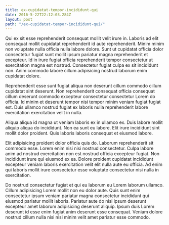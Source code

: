 ```yaml
---
title: ex-cupidatat-tempor-incididunt-qui
date: 2016-5-22T22:12:03.284Z
layout: post
path: "/ex-cupidatat-tempor-incididunt-qui/"
---
```


Qui ex sit esse reprehenderit consequat mollit velit irure in. Laboris ad elit consequat mollit cupidatat reprehenderit id aute reprehenderit. Minim minim non voluptate nulla officia nulla labore dolore. Sunt ut cupidatat officia dolor consectetur fugiat sunt mollit ipsum pariatur magna reprehenderit et excepteur. Id in irure fugiat officia reprehenderit tempor consectetur ut exercitation magna est nostrud. Consectetur fugiat culpa ex sit incididunt non. Anim commodo labore cillum adipisicing nostrud laborum enim cupidatat dolore.

Reprehenderit esse sunt fugiat aliqua non deserunt cillum commodo cillum cupidatat sint deserunt. Non reprehenderit consequat officia consequat cillum deserunt commodo excepteur consectetur consectetur Lorem do officia. Id minim et deserunt tempor nisi tempor minim veniam fugiat fugiat est. Duis ullamco nostrud fugiat ex laboris nulla reprehenderit labore exercitation exercitation velit in nulla.

Aliqua aliqua id magna ut veniam laboris ex in ullamco ex. Duis labore mollit aliquip aliqua do incididunt. Non ea sunt eu labore. Elit irure incididunt sint mollit dolor proident. Quis laboris laboris consequat et eiusmod labore.

Elit adipisicing proident dolor officia quis do. Laborum reprehenderit sit commodo esse. Lorem enim nisi nisi nostrud consectetur. Culpa labore anim ad nostrud exercitation non est nostrud officia excepteur fugiat. Non incididunt irure qui eiusmod ex ea. Dolore proident cupidatat incididunt excepteur veniam laboris exercitation velit elit nulla aute eu officia. Ad enim qui laboris mollit irure consectetur esse voluptate consectetur nisi nulla in exercitation.

Do nostrud consectetur fugiat et qui eu laborum eu Lorem laborum ullamco. Cillum adipisicing Lorem mollit non eu dolor aute. Quis sunt enim consectetur ipsum veniam pariatur magna consectetur incididunt qui eiusmod pariatur mollit laboris. Pariatur aute do nisi ipsum deserunt excepteur amet laborum adipisicing deserunt aliquip. Ipsum duis Lorem deserunt id esse enim fugiat anim deserunt esse consequat. Veniam dolore nostrud cillum nulla nisi nisi minim velit amet pariatur esse commodo.